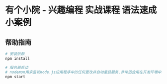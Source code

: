 # 有个小院 - 兴趣编程 实战课程 语法速成小案例


## 帮助指南

``` bash
# 安装依赖
npm install

# 服务器启动
# nodemon用来监视node.js应用程序中的任何更改并自动重启服务,非常适合用在开发环境中;全局安装 npm install -g nodemon
npm start
```